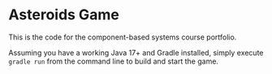 # Asteroids Game
This is the code for the component-based systems course portfolio.

Assuming you have a working Java 17+ and Gradle installed, simply execute `gradle run` from the command line to build and start the game.